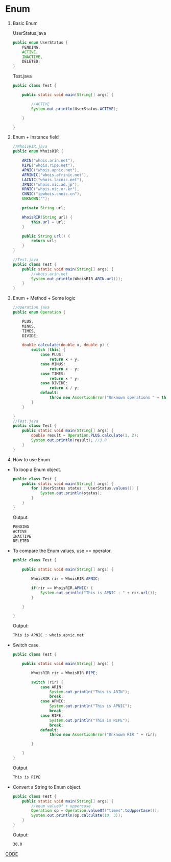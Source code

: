 # Enum

1. Basic Enum

    UserStatus.java
    ```java
    public enum UserStatus {
        PENDING,
        ACTIVE,
        INACTIVE,
        DELETED;
    }
    ```
    
    Test.java
    ```java
    public class Test {
    
        public static void main(String[] args) {
    
            //ACTIVE
            System.out.println(UserStatus.ACTIVE);
    
        }
    
    }
    ```
 
2. Enum + Instance field

    ```java
    //WhoisRIR.java
    public enum WhoisRIR {
    
        ARIN("whois.arin.net"),
        RIPE("whois.ripe.net"),
        APNIC("whois.apnic.net"),
        AFRINIC("whois.afrinic.net"),
        LACNIC("whois.lacnic.net"),
        JPNIC("whois.nic.ad.jp"),
        KRNIC("whois.nic.or.kr"),
        CNNIC("ipwhois.cnnic.cn"),
        UNKNOWN("");
    
        private String url;
    
        WhoisRIR(String url) {
            this.url = url;
        }
    
        public String url() {
            return url;
        }
    }
    
    //Test.java
    public class Test {
        public static void main(String[] args) {
            //whois.arin.net
            System.out.println(WhoisRIR.ARIN.url());
        }
    }
    ```
 
3. Enum + Method + Some logic

    ```java
    //Operation.java
    public enum Operation {
    
        PLUS,
        MINUS,
        TIMES,
        DIVIDE;
    
        double calculate(double x, double y) {
            switch (this) {
                case PLUS:
                    return x + y;
                case MINUS:
                    return x - y;
                case TIMES:
                    return x * y;
                case DIVIDE:
                    return x / y;
                default:
                    throw new AssertionError("Unknown operations " + this);
            }
        }
    
    }
    //Test.java
    public class Test {
        public static void main(String[] args) {
            double result = Operation.PLUS.calculate(1, 2);
            System.out.println(result); //3.0
        }
    }
    ```

4. How to use Enum

* To loop a Enum object.

    ```java
    public class Test {
        public static void main(String[] args) {
            for (UserStatus status : UserStatus.values()) {
                System.out.println(status);
            }
        }
    }
    ```
    
    Output:
    ```bash
    PENDING
    ACTIVE
    INACTIVE
    DELETED
    ```

* To compare the Enum values, use == operator.

    ```java
    public class Test {

        public static void main(String[] args) {

            WhoisRIR rir = WhoisRIR.APNIC;

            if(rir == WhoisRIR.APNIC) {
                System.out.println("This is APNIC : " + rir.url());
            }

        }

    }
    ```
    
    Output:
    ```bash
    This is APNIC : whois.apnic.net
    ```

* Switch case.

    ```java
    public class Test {

        public static void main(String[] args) {

            WhoisRIR rir = WhoisRIR.RIPE;

            switch (rir) {
                case ARIN:
                    System.out.println("This is ARIN");
                    break;
                case APNIC:
                    System.out.println("This is APNIC");
                    break;
                case RIPE:
                    System.out.println("This is RIPE");
                    break;
                default:
                    throw new AssertionError("Unknown RIR " + rir);

            }

        }
    }
    ```

    Output
    ```bash
    This is RIPE
    ```

* Convert a String to Enum object.

    ```java
    public class Test {
        public static void main(String[] args) {
            //enum valueOf + uppercase
            Operation op = Operation.valueOf("times".toUpperCase());
            System.out.println(op.calculate(10, 3));
        }
    }
    ```
    
    Output:
    ```bash
    30.0
    ```
    
    
[CODE](https://github.com/guyc1812/Tony/blob/master/src/main/java/com/avengers/tony/JavaBasic/enums/code)
